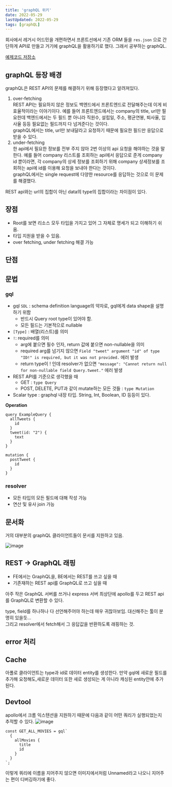 ```yaml
---
title: 'graphQL 위키'
date: 2022-05-29
lastUpdated: 2022-05-29
tags: [graphQL]
---
```


회사에서 레거시 어드민을 개편하면서 프론트선에서 기존 ORM 들을 `res.json` 으로 간단하게 API로 만들고 거기에 graphQL을 활용하기로 했다. 그래서 공부하는 graphQL.

[예제코드 저장소](https://github.com/emewjin/tweetql)

## graphQL 등장 배경

graphQL은 REST API의 문제를 해결하기 위해 등장했다고 알려져있다.

1. over-fetching  
   REST API는 필요하지 않은 정보도 백엔드에서 프론트엔드로 전달해주는데 이게 비효율적이라는 이야기이다. 예를 들어 프론트엔드에서는 company의 title, url만 필요한데 백엔드에서는 두 필드 뿐 아니라 직원수, 설립일, 주소, 평균연봉, 퇴사율, 입사율 등등 필요없는 필드까지 다 넘겨준다는 것이다.  
   graphQL에서는 title, url만 보내달라고 요청하기 때문에 필요한 필드만 응답으로 받을 수 있다.
2. under-fetching  
   한 api에서 필요한 정보를 전부 주지 않아 2번 이상의 api 요청을 해야하는 것을 말한다. 예를 들어 company 리스트를 조회하는 api에서 응답으로 준게 company id 뿐이라면, 각 company의 상세 정보를 조회하기 위해 company 상세정보를 조회하는 api에 id를 이용해 요청을 보내야 한다는 것이다.  
   graphQL에서는 single request에 다양한 resource를 응답하는 것으로 이 문제를 해결했다.

REST api와는 url의 집합이 아닌 data의 type의 집합이라는 차이점이 있다.

## 장점

- Root를 보면 리소스 모두 타입을 가지고 있어 그 자체로 명세가 되고 이해하기 쉬움.
- 타입 지원을 받을 수 있음.
- over fetching, under fetching 해결 가능

## 단점

## 문법

### gql

- gql `SDL` : schema definition language의 약자로, gql에게 data shape을 설명하기 위함
  - 반드시 Query root type이 있어야 함.
  - 모든 필드는 기본적으로 nullable
- `[Type]` : 배열(리스트)를 의미
- `!`: required를 의미
  - arg에 붙으면 필수 인자, return 값에 붙으면 non-nullable을 의미
  - required arg를 넘기지 않으면 `Field "tweet" argument "id" of type "ID!" is required, but it was not provided.` 에러 발생
  - return type이 ! 인데 resolver가 없으면 `"message": "Cannot return null for non-nullable field Query.tweet."` 에러 발생
- REST API를 기준으로 생각했을 때
  - GET : `type Query`
  - POST, DELETE, PUT과 같이 mutate하는 모든 것들 : `type Mutation`
- Scalar type : graphql 내장 타입. String, Int, Boolean, ID 등등이 있다.

**Operation**

```gql
query ExampleQuery {
  allTweets {
    id
  }
  tweet(id: "2") {
    text
  }
}

mutation {
  postTweet {
    id
  }
}
```

### resolver

- 모든 타입의 모든 필드에 대해 작성 가능
- 연산 및 유사 join 가능

## 문서화

거의 대부분의 graphQL 클라이언트들이 문서를 지원하고 있음.

![image](https://user-images.githubusercontent.com/76927618/170818386-8c1df94c-f2f1-4594-b742-46158e8974f7.png)

## REST -> GraphQL 래핑

- FE에서는 GraphQL을, BE에서는 REST를 쓰고 싶을 때
- 기존재하는 REST api를 GraphQL로 쓰고 싶을 때

아주 작은 GraphQL 서버를 쓰거나 express 서버 최상단에 apollo를 두고 REST api를 GraphQL로 변환할 수 있다.

type, field를 하나하나 다 선언해주어야 하는데 매우 귀찮아보임. 대신해주는 툴이 분명히 있을듯...  
그리고 resolver에서 fetch해서 그 응답값을 반환하도록 래핑하는 것.

## error 처리

## Cache

아폴로 클라이언트는 type과 id로 데이터 entity를 생성한다. 만약 gql에 새로운 필드를 추가해 요청해도,새로운 데이터 또한 새로 생성되는 게 아니라 캐싱된 entity안에 추가된다.

## Devtool

apollo에서 크롬 익스텐션을 지원하기 때문에 다음과 같이 어떤 쿼리가 실행되었는지 추적할 수 있다.
![image](https://user-images.githubusercontent.com/76927618/170827861-96c6582f-7c24-4101-b27b-f9438bb5b61d.png)

```gql
const GET_ALL_MOVIES = gql`
  {
    allMovies {
      title
      id
    }
  }
`;
```

이렇게 쿼리에 이름을 지어주지 않으면 이미지에서처럼 Unnamed라고 나오니 지어주는 편이 디버깅하기에 좋다.
